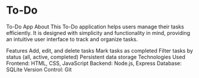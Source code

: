 # To-Do
To-Do App
About
This To-Do application helps users manage their tasks efficiently. It is designed with simplicity and functionality in mind, providing an intuitive user interface to track and organize tasks.

Features
Add, edit, and delete tasks
Mark tasks as completed
Filter tasks by status (all, active, completed)
Persistent data storage
Technologies Used
Frontend: HTML, CSS, JavaScript
Backend: Node.js, Express
Database: SQLite
Version Control: Git

